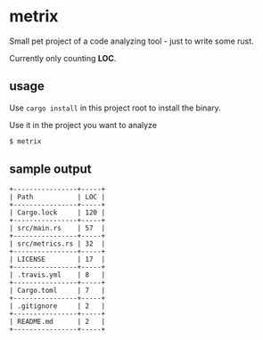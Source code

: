# metrix
Small pet project of a code analyzing tool - just to write some rust.

Currently only counting __LOC__.

## usage
Use `cargo install` in this project root to install the binary.

Use it in the project you want to analyze
```bash
$ metrix
```

## sample output
```
+----------------+-----+
| Path           | LOC |
+----------------+-----+
| Cargo.lock     | 120 |
+----------------+-----+
| src/main.rs    | 57  |
+----------------+-----+
| src/metrics.rs | 32  |
+----------------+-----+
| LICENSE        | 17  |
+----------------+-----+
| .travis.yml    | 8   |
+----------------+-----+
| Cargo.toml     | 7   |
+----------------+-----+
| .gitignore     | 2   |
+----------------+-----+
| README.md      | 2   |
+----------------+-----+
```